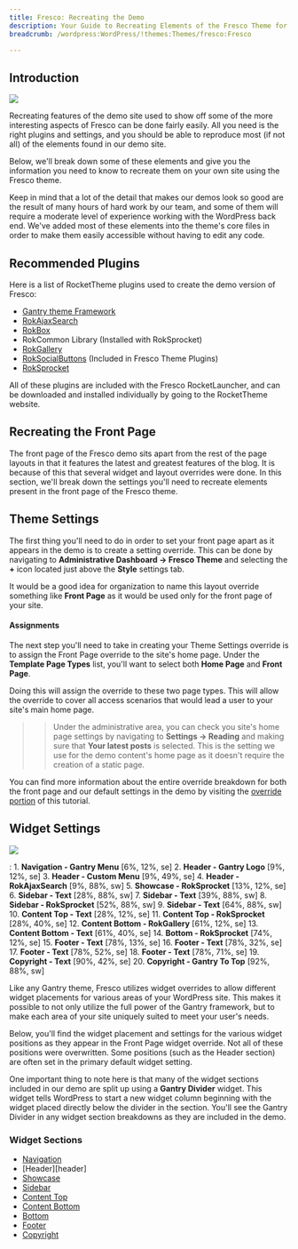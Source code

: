 ```yaml
---
title: Fresco: Recreating the Demo
description: Your Guide to Recreating Elements of the Fresco Theme for WordPress
breadcrumb: /wordpress:WordPress/!themes:Themes/fresco:Fresco

---
```


Introduction
-----

![][fresco2]

Recreating features of the demo site used to show off some of the more interesting aspects of Fresco can be done fairly easily. All you need is the right plugins and settings, and you should be able to reproduce most (if not all) of the elements found in our demo site. 

Below, we'll break down some of these elements and give you the information you need to know to recreate them on your own site using the Fresco theme.

Keep in mind that a lot of the detail that makes our demos look so good are the result of many hours of hard work by our team, and some of them will require a moderate level of experience working with the WordPress back end. We've added most of these elements into the theme's core files in order to make them easily accessible without having to edit any code.

Recommended Plugins
-----

Here is a list of RocketTheme plugins used to create the demo version of Fresco:

* [Gantry theme Framework][gantry]
* [RokAjaxSearch][rokajaxsearch]
* [RokBox][rokbox]
* RokCommon Library (Installed with RokSprocket)
* [RokGallery][rokgallery]
* [RokSocialButtons][social] (Included in Fresco Theme Plugins)
* [RokSprocket][roksprocket]

All of these plugins are included with the Fresco RocketLauncher, and can be downloaded and installed individually by going to the RocketTheme website.

Recreating the Front Page
-----

The front page of the Fresco demo sits apart from the rest of the page layouts in that it features the latest and greatest features of the blog. It is because of this that several widget and layout overrides were done. In this section, we'll break down the settings you'll need to recreate elements present in the front page of the Fresco theme.

Theme Settings
-----

The first thing you'll need to do in order to set your front page apart as it appears in the demo is to create a setting override. This can be done by navigating to **Administrative Dashboard -> Fresco Theme** and selecting the **+** icon located just above the **Style** settings tab. 

It would be a good idea for organization to name this layout override something like **Front Page** as it would be used only for the front page of your site.

#### Assignments
The next step you'll need to take in creating your Theme Settings override is to assign the Front Page override to the site's home page. Under the **Template Page Types** list, you'll want to select both **Home Page** and **Front Page**.

Doing this will assign the override to these two page types. This will allow the override to cover all access scenarios that would lead a user to your site's main home page.

>> Under the administrative area, you can check you site's home page settings by navigating to **Settings -> Reading** and making sure that **Your latest posts** is selected. This is the setting we use for the demo content's home page as it doesn't require the creation of a static page.

You can find more information about the entire override breakdown for both the front page and our default settings in the demo by visiting the [override portion][demooverride] of this tutorial.

Widget Settings
-----

![][fresco]

:   1. **Navigation - Gantry Menu** [6%, 12%, se]
    2. **Header - Gantry Logo** [9%, 12%, se]
    3. **Header - Custom Menu** [9%, 49%, se]
    4. **Header - RokAjaxSearch** [9%, 88%, sw]
    5. **Showcase - RokSprocket** [13%, 12%, se]
    6. **Sidebar - Text** [28%, 88%, sw]
    7. **Sidebar - Text** [39%, 88%, sw]
    8. **Sidebar - RokSprocket** [52%, 88%, sw]
    9. **Sidebar - Text** [64%, 88%, sw]
    10. **Content Top - Text** [28%, 12%, se]
    11. **Content Top - RokSprocket** [28%, 40%, se]
    12. **Content Bottom - RokGallery** [61%, 12%, se]
    13. **Content Bottom - Text** [61%, 40%, se]
    14. **Bottom - RokSprocket** [74%, 12%, se]
    15. **Footer - Text** [78%, 13%, se]
    16. **Footer - Text** [78%, 32%, se]
    17. **Footer - Text** [78%, 52%, se]
    18. **Footer - Text** [78%, 71%, se]
    19. **Copyright - Text** [90%, 42%, se]
    20. **Copyright - Gantry To Top** [92%, 88%, sw]

Like any Gantry theme, Fresco utilizes widget overrides to allow different widget placements for various areas of your WordPress site. This makes it possible to not only utilize the full power of the Gantry framework, but to make each area of your site uniquely suited to meet your user's needs.

Below, you'll find the widget placement and settings for the various widget positions as they appear in the Front Page widget override. Not all of these positions were overwritten. Some positions (such as the Header section) are often set in the primary default widget setting.

One important thing to note here is that many of the widget sections included in our demo are split up using a **Gantry Divider** widget. This widget tells WordPress to start a new widget column beginning with the widget placed directly below the divider in the section. You'll see the Gantry Divider in any widget section breakdowns as they are included in the demo.

### Widget Sections

* [Navigation][navigation]
* [Header][header]
* [Showcase][showcase]
* [Sidebar][sidebar]
* [Content Top][contenttop]
* [Content Bottom][contentbottom]
* [Bottom][bottom]
* [Footer][footer]
* [Copyright][copyright]

[gantry]: http://gantry-framework.org/download
[rokajaxsearch]: http://www.rockettheme.com/wordpress-downloads/plugins/free/2624-rokajaxsearch
[rokbox]: http://www.rockettheme.com/wordpress-downloads/plugins/free/2625-rokbox
[roksprocket]: http://www.rockettheme.com/wordpress-downloads/plugins/free/3228-roksprocket
[fresco]: assets/fresco.jpeg
[fresco2]: assets/fresco2.jpeg
[roksprocket]: http://www.rockettheme.com/extensions-joomla/roksprocket
[rokgallery]: http://www.rockettheme.com/extensions-joomla/rokgallery
[faq]: faq.md
[menu]: ../../start/menu.md
[override]: http://gantry-framework.org/documentation/wordpress/configure/
[demooverride]: demo_override.md
[social]: http://www.rockettheme.com/wordpress-themes/fresco
[navigation]: demo_navigation.md
[contenttop]: demo_contenttop.md
[showcase]: demo_showcase.md
[maintop]: demo_maintop.md
[sidebar]: demo_sidebar.md
[contenttop]: demo_contenttop.md
[contentbottom]: demo_contentbottom.md
[bottom]: demo_bottom.md
[footer]: demo_footer.md
[copyright]: demo_copyright.md